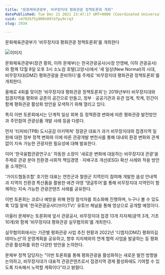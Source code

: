 ```yaml
---
title: "문화체육관광부, 비무장지대 평화관광 정책토론회 개최"
datePublished: Tue Dec 21 2021 23:47:17 GMT+0000 (Coordinated Universal Time)
cuid: cm702bf5y000n09lbfpy9crq3
slug: 2934

---
```



문화체육관광부가 '비무장지대 평화관광 정책토론회'를 개최한다

![이미지](https://cdn.hashnode.com/res/hashnode/image/upload/v1739252977439/0990c1fa-d5cc-42be-86e2-4e637c406cfe.jpeg)

문화체육관광부(장관 황희, 이하 문체부)는 한국관광공사(사장 안영배, 이하 관광공사)와 함께 12월 8일 오후 3시 소노캄 호텔(고양시)에서 '새 일상(New Normal)의 시대, 비무장지대(DMZ) 평화관광을 준비하다'를 주제로 '비무장지대 평화관광 정책토론회'를 개최한다.

올해로 4회를 맞이한 '비무장지대 평화관광 정책토론회'는 2019년부터 비무장지대와 접경지역을 평화와 공존의 공간으로 만들고, 정부ㆍ공공기관과 유관 업계, 학계, 민간이 함께 평화관광 활성화 방안을 모색하기 위해 열리고 있다.

특히 이번 토론회에서는 단계적 일상 회복 등 정책환경 변화에 따른 평화관광 발전방안과 주민참여 관광상품 개발 사례 등을 다룬다.

먼저 '티피비(TPB) 도시공감 아키텍쳐' 정광균 대표가 과거 비무장지대와 접경지역 일원에 대한 정부 정책 변화와 이에 따른 관광개발 변천사를 통해 대내외 환경 변화와 관계없이 지속 가능한 관광자원 필요성에 대해 발표한다.

이어 '한국융합관광연구소' 하동원 소장이 '새로운 변화에 대응하는 비무장지대 관광'을 주제로 관광 분야 친환경·사회적 책임경영ㆍ지배구조 개선(ESG) 확산 사례와 적용 방안을 소개한다.

'가이드협동조합' 호기헌 대표는 연천군과 철원군 지역민이 참여해 개발한 음성 안내책과 지역의 친환경 특산품을 활용한 애견 야영 '댕글투어'를 통해 비무장지대 지역민이 함께하는 지속 가능한 관광콘텐츠 사례를 공유한다.

이번 토론회는 코로나 예방을 위해 현장 참석자를 최소화해 진행하며, 누구나 볼 수 있도록 12월 말에 '한국관광공사티브이(TV)' 유튜브 채널을 통해 영상으로 공개할 예정이다.

아울러 문체부는 토론회에 앞서 관광공사, 비무장지대 접경 13개 지자체(광역 3개, 기초 10개)와 함께 '비무장지대 평화관광 실무협의회'를 개최한다.

실무협의회에서는 기관별 평화관광 사업 추진 현황과 2022년 '디엠지(DMZ) 평화의길 테마노선'의 운영계획을 공유하고, 향후 지자체와의 연계 협력 사업을 발굴하는 등 평화관광 활성화를 위한 다양한 방안을 논의한다.

문체부 정책 담당자는 "이번 토론회를 통해 평화관광을 활성화하는 새로운 발전 방향을 논의하고, 비무장지대가 대표적 관광콘텐츠로서 접경지역 경제 활성화에도 기여할 수 있도록 지속해서 노력할 계획이다"라고 밝혔다.